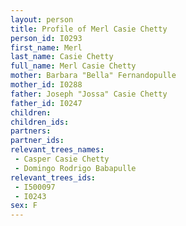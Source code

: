 ```yaml
---
layout: person
title: Profile of Merl Casie Chetty
person_id: I0293
first_name: Merl
last_name: Casie Chetty
full_name: Merl Casie Chetty
mother: Barbara "Bella" Fernandopulle
mother_id: I0288
father: Joseph "Jossa" Casie Chetty
father_id: I0247
children:
children_ids:
partners:
partner_ids:
relevant_trees_names:
 - Casper Casie Chetty
 - Domingo Rodrigo Babapulle
relevant_trees_ids:
 - I500097
 - I0243
sex: F
---
```



